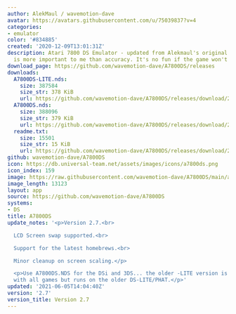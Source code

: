 ```yaml
---
author: AlekMaul / wavemotion-dave
avatar: https://avatars.githubusercontent.com/u/75039837?v=4
categories:
- emulator
color: '#834885'
created: '2020-12-09T13:01:31Z'
description: Atari 7800 DS Emulator - updated from Alekmaul's original. Playability
  is more important to me than accuracy. It's no fun if the game won't run.
download_page: https://github.com/wavemotion-dave/A7800DS/releases
downloads:
  A7800DS-LITE.nds:
    size: 387584
    size_str: 378 KiB
    url: https://github.com/wavemotion-dave/A7800DS/releases/download/2.7/A7800DS-LITE.nds
  A7800DS.nds:
    size: 388096
    size_str: 379 KiB
    url: https://github.com/wavemotion-dave/A7800DS/releases/download/2.7/A7800DS.nds
  readme.txt:
    size: 15501
    size_str: 15 KiB
    url: https://github.com/wavemotion-dave/A7800DS/releases/download/2.7/readme.txt
github: wavemotion-dave/A7800DS
icon: https://db.universal-team.net/assets/images/icons/a7800ds.png
icon_index: 159
image: https://raw.githubusercontent.com/wavemotion-dave/A7800DS/main/arm9/gfx/bgTop.png
image_length: 13123
layout: app
source: https://github.com/wavemotion-dave/A7800DS
systems:
- DS
title: A7800DS
update_notes: '<p>Version 2.7.<br>

  LCD Screen swap supported.<br>

  Support for the latest homebrews.<br>

  Minor cleanup on screen scaling.</p>

  <p>Use A7800DS.NDS for the DSi and 3DS... the older -LITE version is not fully compatible
  with all games but runs on the older DS-LITE/PHAT.</p>'
updated: '2021-06-05T14:04:40Z'
version: '2.7'
version_title: Version 2.7
---
```

